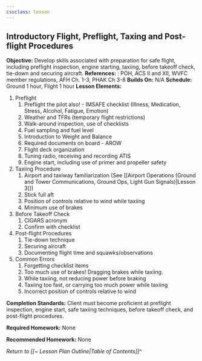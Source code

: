 ```yaml
---
cssclass: lesson
---
```


## Introductory Flight, Preflight, Taxing and Post-flight Procedures

**Objective:** Develop skills associated with preparation for safe flight, including preflight inspection, engine starting, taxiing, before takeoff check, tie-down and securing aircraft.
**References:** : POH, ACS II and XII, WVFC member regulations, AFH Ch. 1-3, PHAK Ch 3-8
**Builds On:** N/A
**Schedule:** Ground 1 hour, Flight 1 hour
**Lesson Elements:**
1. Preflight
	1. Preflight the pilot also! - IMSAFE checklist (Illness, Medication, Stress, Alcohol, Fatigue, Emotion)
	2. Weather and TFRs (temporary flight restrictions)
	3. Walk-around inspection, use of checklists
	4. Fuel sampling and fuel level
	5. Introduction to Weight and Balance
	6. Required documents on board - AROW
	7. Flight deck organization
	8. Tuning radio, receiving and recording ATIS
	9. Engine start, including use of primer and propeller safety
2. Taxiing Procedure
	1. Airport and taxiway familiarization (See [[Airport Operations (Ground and Tower Communications, Ground Ops, Light Gun Signals)|Lesson 3]])
	2. Stick full aft
	3. Position of controls relative to wind while taxiing
	4. Minimum use of brakes
3. Before Takeoff Check
	1. CIGARS acronym
	2. Confirm with checklist
4. Post-flight Procedures
	1. Tie-down technique
	2. Securing aircraft
	3. Documenting flight time and squawks/observations
5. Common Errors
	1. Forgetting checklist items
	2. Too much use of brakes! Dragging brakes while taxiing.
	3. While taxiing, not reducing power before braking
	4. Taxiing too fast, or carrying too much power while taxiing
	5. Incorrect position of controls relative to wind

**Completion Standards:** Client must become proficient at preflight inspection, engine start, safe taxiing techniques, before takeoff check, and post-flight procedures.

**Required Homework:** None

**Recommended Homework:** None

*Return to [[~ Lesson Plan Outline|Table of Contents]]^*